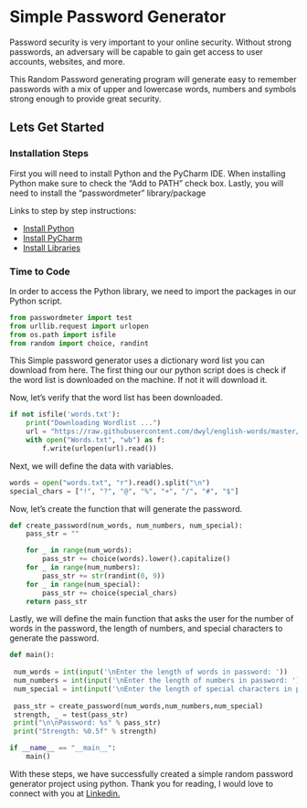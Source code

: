 <h1>Simple Password Generator</h1>

Password security is very important to your online security. Without strong passwords, an adversary will be capable to gain get access to user accounts, websites, and more.

This Random Password generating program will generate easy to remember passwords with a mix of upper and lowercase words, numbers and symbols strong enough to provide great security.

<h2>Lets Get Started</h2>
<h3>Installation Steps</h3>

First you will need to install Python and the PyCharm IDE. When installing Python make sure to check the “Add to PATH” check box. Lastly, you will need to install the “passwordmeter” library/package

Links to step by step instructions:
- [Install Python](https://www.techbaz.org/Course/py_installation.php)
- [Install PyCharm](https://www.jetbrains.com/help/pycharm/installation-guide.html#toolbox)
- [Install Libraries](https://www.jetbrains.com/help/pycharm/installing-uninstalling-and-upgrading-packages.html)
<h3>Time to Code</h3>

In order to access the Python library, we need to import the packages in our Python script.
```python
from passwordmeter import test
from urllib.request import urlopen
from os.path import isfile
from random import choice, randint
```

This Simple password generator uses a dictionary word list you can download from here. The first thing our our python script does is check if the word list is downloaded on the machine. If not it will download it.

Now, let’s verify that the word list has been downloaded.
```python
if not isfile('words.txt'):
    print("Downloading Wordlist ...")
    url = "https://raw.githubusercontent.com/dwyl/english-words/master/words.txt"
    with open("Words.txt", "wb") as f:
        f.write(urlopen(url).read())
```
Next, we will define the data with variables.

```python
words = open("words.txt", "r").read().split("\n")
special_chars = ["!", "?", "@", "%", "+", "/", "#", "$"]
```

Now, let’s create the function that will generate the password.
```python
def create_password(num_words, num_numbers, num_special):
    pass_str = ""

    for _ in range(num_words):
        pass_str += choice(words).lower().capitalize()
    for _ in range(num_numbers):
        pass_str += str(randint(0, 9))
    for _ in range(num_special):
        pass_str += choice(special_chars)
    return pass_str
```

Lastly, we will define the main function that asks the user for the number of words in the password, the length of numbers, and special characters to generate the password.

```python
def main():
    
 num_words = int(input('\nEnter the length of words in password: '))
 num_numbers = int(input('\nEnter the length of numbers in password: '))
 num_special = int(input('\nEnter the length of special characters in password: '))
    
 pass_str = create_password(num_words,num_numbers,num_special)
 strength, _ = test(pass_str)
 print("\n\nPassword: %s" % pass_str)  
 print("Strength: %0.5f" % strength) 

if __name__ == "__main__":
    main()
```

With these steps, we have successfully created a simple random password generator project using python.
Thank you for reading, I would love to connect with you at [Linkedin.](https://www.linkedin.com/in/aramis-valdes/)
